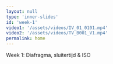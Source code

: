 ```yaml
---
layout: null
type: 'inner-slides'
id: 'week-1'
video1: '/assets/videos/IV_01_0101.mp4'
video2: '/assets/videos/TV_B001_V1.mp4'
permalink: home
---
```



<div class="text-standard">
    Week 1: Diafragma, sluitertijd & ISO
    <br><br>
</div>
